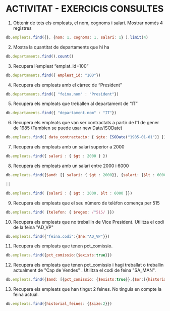 # ACTIVITAT - EXERCICIS CONSULTES

1. Obtenir de tots els empleats, el nom, cognoms i salari. Mostrar només 4 registres

```js
db.empleats.find({}, {nom: 1, cognoms: 1, salari: 1} ).limit(4)
```
2. Mostra la quantitat de departaments que hi ha

```js
db.departaments.find().count()
```

3. Recupera l’empleat “emplat_id=100”

```js
db.departaments.find({ empleat_id: "100"})
```

4. Recupera els empleats amb el càrrec de “President”

```js
db.departaments.find({ "feina.nom" : "President"})
```

5. Recupera els empleats que treballen al departament de “IT”

```js
db.departaments.find({ "departament.nom" : "IT"})
```

6. Recupera els empleats que van ser contractats a partir de l’1 de gener de 1985
(Tambien se puede usar new Date/ISODate)

```js
db.empleats.find({ data_contractacio: { $gte: ISODate("1985-01-01")} })
```

7. Recupera els empleats amb un salari superior a 2000

```js
db.empleats.find({ salari : { $gt : 2000 } })
```

8. Recupera els empleats amb un salari entre 2000 i 6000

```js
db.empleats.find({$and: [{ salari: { $gt : 2000}}, {salari: {$lt : 6000}}]})

||

db.empleats.find( {salari : { $gt : 2000, $lt : 6000 }})
```

9. Recupera els empleats que el seu número de telèfon comença per 515

```js
db.empleats.find( {telefon: { $regex: /^515/ }})
```

10. Recupera els empleats que no treballin de Vice President. Utilitza el codi de la feina
"AD_VP"

```js
db.empleats.find({"feina.codi":{$ne:"AD_VP"}})
```

11. Recupera els empleats que tenen pct_comissio.

```js
db.empleats.find({pct_comissio:{$exists:true}})
```

12. Recupera els empleats que tenen pct_comissio i hagi treballat o treballin
actualment de "Cap de Vendes" . Utilitza el codi de feina "SA_MAN".

```js
db.empleats.find({$and: [{pct_comissio: {$exists:true}},{$or:[{historial_feines: {$elemMatch: {"feina.codi": "SA_MAN"}}}]}]})
```

13. Recupera els empleats que han tingut 2 feines. No tinguis en compte la feina
actual.

```js
db.empleats.find({historial_feines: {$size:2}})
```